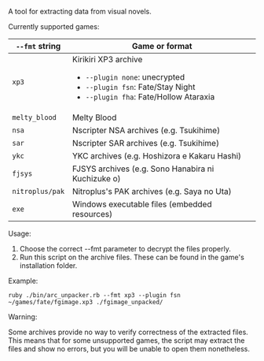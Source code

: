 A tool for extracting data from visual novels.

Currently supported games:

`--fmt` string  | Game or format
--------------- | --------------------------------
`xp3`           | Kirikiri XP3 archive <ul><li>`--plugin none`: unecrypted<li>`--plugin fsn`: Fate/Stay Night<li>`--plugin fha`: Fate/Hollow Ataraxia
`melty_blood`   | Melty Blood
`nsa`           | Nscripter NSA archives (e.g. Tsukihime)
`sar`           | Nscripter SAR archives (e.g. Tsukihime)
`ykc`           | YKC archives (e.g. Hoshizora e Kakaru Hashi)
`fjsys`         | FJSYS archives (e.g. Sono Hanabira ni Kuchizuke o)
`nitroplus/pak` | Nitroplus's PAK archives (e.g. Saya no Uta)
`exe`           | Windows executable files (embedded resources)

Usage:

1. Choose the correct --fmt parameter to decrypt the files properly.
2. Run this script on the archive files. These can be found in the game's
   installation folder.

Example:

    ruby ./bin/arc_unpacker.rb --fmt xp3 --plugin fsn ~/games/fate/fgimage.xp3 ./fgimage_unpacked/

Warning:

Some archives provide no way to verify correctness of the extracted files. This
means that for some unsupported games, the script may extract the files and
show no errors, but you will be unable to open them nonetheless.
